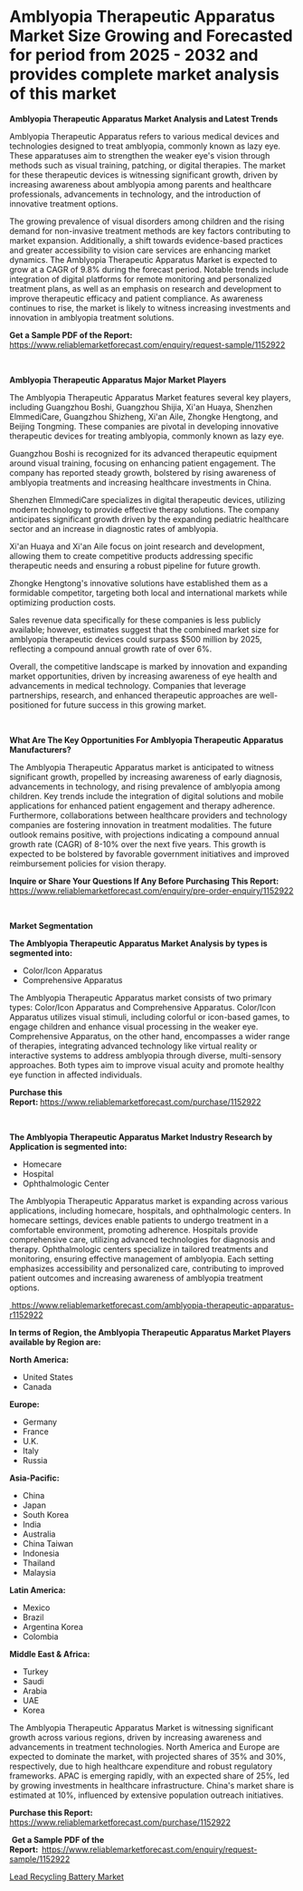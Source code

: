 <p><h1>Amblyopia Therapeutic Apparatus Market Size Growing and Forecasted for period from 2025 - 2032 and provides complete market analysis of this market</h1></p><p><strong>Amblyopia Therapeutic Apparatus Market Analysis and Latest Trends</strong></p>
<p><p>Amblyopia Therapeutic Apparatus refers to various medical devices and technologies designed to treat amblyopia, commonly known as lazy eye. These apparatuses aim to strengthen the weaker eye's vision through methods such as visual training, patching, or digital therapies. The market for these therapeutic devices is witnessing significant growth, driven by increasing awareness about amblyopia among parents and healthcare professionals, advancements in technology, and the introduction of innovative treatment options.</p><p>The growing prevalence of visual disorders among children and the rising demand for non-invasive treatment methods are key factors contributing to market expansion. Additionally, a shift towards evidence-based practices and greater accessibility to vision care services are enhancing market dynamics. The Amblyopia Therapeutic Apparatus Market is expected to grow at a CAGR of 9.8% during the forecast period. Notable trends include integration of digital platforms for remote monitoring and personalized treatment plans, as well as an emphasis on research and development to improve therapeutic efficacy and patient compliance. As awareness continues to rise, the market is likely to witness increasing investments and innovation in amblyopia treatment solutions.</p></p>
<p><strong>Get a Sample PDF of the Report:&nbsp;</strong> <a href="https://www.reliablemarketforecast.com/enquiry/request-sample/1152922?utm_campaign=2950&utm_medium=2&utm_source=Github&utm_content=ia&utm_term=22032025&utm_id=amblyopia-therapeutic-apparatus">https://www.reliablemarketforecast.com/enquiry/request-sample/1152922</a></p>
<p>&nbsp;</p>
<p><strong>Amblyopia Therapeutic Apparatus Major Market Players</strong></p>
<p><p>The Amblyopia Therapeutic Apparatus Market features several key players, including Guangzhou Boshi, Guangzhou Shijia, Xi'an Huaya, Shenzhen ElmmediCare, Guangzhou Shizheng, Xi'an Aile, Zhongke Hengtong, and Beijing Tongming. These companies are pivotal in developing innovative therapeutic devices for treating amblyopia, commonly known as lazy eye.</p><p>Guangzhou Boshi is recognized for its advanced therapeutic equipment around visual training, focusing on enhancing patient engagement. The company has reported steady growth, bolstered by rising awareness of amblyopia treatments and increasing healthcare investments in China.</p><p>Shenzhen ElmmediCare specializes in digital therapeutic devices, utilizing modern technology to provide effective therapy solutions. The company anticipates significant growth driven by the expanding pediatric healthcare sector and an increase in diagnostic rates of amblyopia.</p><p>Xi'an Huaya and Xi'an Aile focus on joint research and development, allowing them to create competitive products addressing specific therapeutic needs and ensuring a robust pipeline for future growth. </p><p>Zhongke Hengtong's innovative solutions have established them as a formidable competitor, targeting both local and international markets while optimizing production costs.</p><p>Sales revenue data specifically for these companies is less publicly available; however, estimates suggest that the combined market size for amblyopia therapeutic devices could surpass $500 million by 2025, reflecting a compound annual growth rate of over 6%. </p><p>Overall, the competitive landscape is marked by innovation and expanding market opportunities, driven by increasing awareness of eye health and advancements in medical technology. Companies that leverage partnerships, research, and enhanced therapeutic approaches are well-positioned for future success in this growing market.</p></p>
<p>&nbsp;</p>
<p><strong>What Are The Key Opportunities For Amblyopia Therapeutic Apparatus Manufacturers?</strong></p>
<p><p>The Amblyopia Therapeutic Apparatus market is anticipated to witness significant growth, propelled by increasing awareness of early diagnosis, advancements in technology, and rising prevalence of amblyopia among children. Key trends include the integration of digital solutions and mobile applications for enhanced patient engagement and therapy adherence. Furthermore, collaborations between healthcare providers and technology companies are fostering innovation in treatment modalities. The future outlook remains positive, with projections indicating a compound annual growth rate (CAGR) of 8-10% over the next five years. This growth is expected to be bolstered by favorable government initiatives and improved reimbursement policies for vision therapy.</p></p>
<p><strong>Inquire or Share Your Questions If Any Before Purchasing This Report:</strong> <a href="https://www.reliablemarketforecast.com/enquiry/pre-order-enquiry/1152922?utm_campaign=2950&utm_medium=2&utm_source=Github&utm_content=ia&utm_term=22032025&utm_id=amblyopia-therapeutic-apparatus">https://www.reliablemarketforecast.com/enquiry/pre-order-enquiry/1152922</a></p>
<p>&nbsp;</p>
<p><strong>Market Segmentation</strong></p>
<p><strong>The Amblyopia Therapeutic Apparatus Market Analysis by types is segmented into:</strong></p>
<p><ul><li>Color/Icon Apparatus</li><li>Comprehensive Apparatus</li></ul></p>
<p><p>The Amblyopia Therapeutic Apparatus market consists of two primary types: Color/Icon Apparatus and Comprehensive Apparatus. Color/Icon Apparatus utilizes visual stimuli, including colorful or icon-based games, to engage children and enhance visual processing in the weaker eye. Comprehensive Apparatus, on the other hand, encompasses a wider range of therapies, integrating advanced technology like virtual reality or interactive systems to address amblyopia through diverse, multi-sensory approaches. Both types aim to improve visual acuity and promote healthy eye function in affected individuals.</p></p>
<p><strong>Purchase this Report:&nbsp;</strong><a href="https://www.reliablemarketforecast.com/purchase/1152922?utm_campaign=2950&utm_medium=2&utm_source=Github&utm_content=ia&utm_term=22032025&utm_id=amblyopia-therapeutic-apparatus">https://www.reliablemarketforecast.com/purchase/1152922</a></p>
<p>&nbsp;</p>
<p><strong>The Amblyopia Therapeutic Apparatus Market Industry Research by Application is segmented into:</strong></p>
<p><ul><li>Homecare</li><li>Hospital</li><li>Ophthalmologic Center</li></ul></p>
<p><p>The Amblyopia Therapeutic Apparatus market is expanding across various applications, including homecare, hospitals, and ophthalmologic centers. In homecare settings, devices enable patients to undergo treatment in a comfortable environment, promoting adherence. Hospitals provide comprehensive care, utilizing advanced technologies for diagnosis and therapy. Ophthalmologic centers specialize in tailored treatments and monitoring, ensuring effective management of amblyopia. Each setting emphasizes accessibility and personalized care, contributing to improved patient outcomes and increasing awareness of amblyopia treatment options.</p></p>
<p><a href="https://www.reliablemarketforecast.com/amblyopia-therapeutic-apparatus-r1152922?utm_campaign=2950&utm_medium=2&utm_source=Github&utm_content=ia&utm_term=22032025&utm_id=amblyopia-therapeutic-apparatus">&nbsp;https://www.reliablemarketforecast.com/amblyopia-therapeutic-apparatus-r1152922</a></p>
<p><strong>In terms of Region, the Amblyopia Therapeutic Apparatus Market Players available by Region are:</strong></p>
<p>
    <p> <strong> North America: </strong>
        <ul>
            <li>United States</li>
            <li>Canada</li>
        </ul>
        </p> 
    <p> <strong> Europe: </strong>
        <ul>
            <li>Germany</li>
            <li>France</li>
            <li>U.K.</li>
            <li>Italy</li>
            <li>Russia</li>
        </ul>
        </p> 
    <p> <strong> Asia-Pacific: </strong>
        <ul>
            <li>China</li>
            <li>Japan</li>
            <li>South Korea</li>
            <li>India</li>
            <li>Australia</li>
            <li>China Taiwan</li>
            <li>Indonesia</li>
            <li>Thailand</li>
            <li>Malaysia</li>
        </ul>
        </p> 
    <p> <strong> Latin America: </strong>
        <ul>
            <li>Mexico</li>
            <li>Brazil</li>
            <li>Argentina Korea</li>
            <li>Colombia</li>
        </ul>
        </p> 
    <p> <strong> Middle East & Africa: </strong>
        <ul>
            <li>Turkey</li>
            <li>Saudi</li>
            <li>Arabia</li>
            <li>UAE</li>
            <li>Korea</li>
        </ul>
    </p>
    </p>
<p><p>The Amblyopia Therapeutic Apparatus Market is witnessing significant growth across various regions, driven by increasing awareness and advancements in treatment technologies. North America and Europe are expected to dominate the market, with projected shares of 35% and 30%, respectively, due to high healthcare expenditure and robust regulatory frameworks. APAC is emerging rapidly, with an expected share of 25%, led by growing investments in healthcare infrastructure. China's market share is estimated at 10%, influenced by extensive population outreach initiatives.</p></p>
<p><strong>Purchase this Report: </strong><a href="https://www.reliablemarketforecast.com/purchase/1152922?utm_campaign=2950&utm_medium=2&utm_source=Github&utm_content=ia&utm_term=22032025&utm_id=amblyopia-therapeutic-apparatus">https://www.reliablemarketforecast.com/purchase/1152922</a></p>
<p>&nbsp;<strong>Get a Sample PDF of the Report:&nbsp;&nbsp;</strong><a href="https://www.reliablemarketforecast.com/enquiry/request-sample/1152922?utm_campaign=2950&utm_medium=2&utm_source=Github&utm_content=ia&utm_term=22032025&utm_id=amblyopia-therapeutic-apparatus">https://www.reliablemarketforecast.com/enquiry/request-sample/1152922</a></p>
<p><strong></strong></p>
<p><p><a href="https://github.com/sapsaidamary/Market-Research-Report-List-1/blob/main/lead-recycling-battery-market.md?utm_campaign=2950&utm_medium=2&utm_source=Github&utm_content=ia&utm_term=22032025&utm_id=amblyopia-therapeutic-apparatus">Lead Recycling Battery Market</a></p></p>